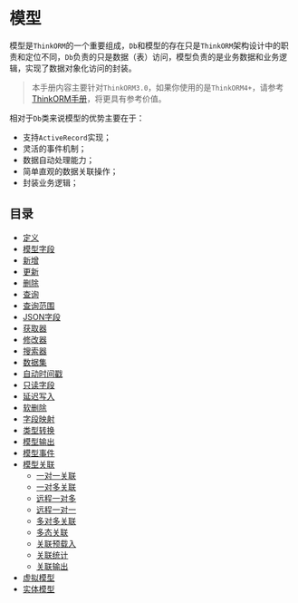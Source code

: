 # 模型

模型是`ThinkORM`的一个重要组成，`Db`和模型的存在只是`ThinkORM`架构设计中的职责和定位不同，`Db`负责的只是数据（表）访问，模型负责的是业务数据和业务逻辑，实现了数据对象化访问的封装。
> 本手册内容主要针对`ThinkORM3.0`，如果你使用的是`ThinkORM4+`，请参考[ThinkORM手册](https://doc.thinkphp.cn/@think-orm/v4_0/default.html)，将更具有参考价值。
  

相对于`Db`类来说模型的优势主要在于：
  * 支持`ActiveRecord`实现；
  * 灵活的事件机制；
  * 数据自动处理能力；
  * 简单直观的数据关联操作；
  * 封装业务逻辑；


## 目录
  * [定义](定义.md)
  * [模型字段](模型字段.md)
  * [新增](新增.md)
  * [更新](更新.md)
  * [删除](删除.md)
  * [查询](查询.md)
  * [查询范围](查询范围.md)
  * [JSON字段](JSON字段.md)
  * [获取器](获取器.md)
  * [修改器](修改器.md)
  * [搜索器](搜索器.md)
  * [数据集](数据集.md)
  * [自动时间戳](自动时间戳.md)
  * [只读字段](只读字段.md)
  * [延迟写入](延迟写入.md)
  * [软删除](软删除.md)
  * [字段映射](字段映射.md)
  * [类型转换](类型转换.md)
  * [模型输出](模型输出.md)
  * [模型事件](模型事件.md)
  * [模型关联](模型关联.md)
    * [一对一关联](一对一关联.md)
    * [一对多关联](一对多关联.md)
    * [远程一对多](远程一对多.md)
    * [远程一对一](远程一对一.md)
    * [多对多关联](多对多关联.md)
    * [多态关联](多态关联.md)
    * [关联预载入](关联预载入.md)
    * [关联统计](关联统计.md)
    * [关联输出](关联输出.md)
  * [虚拟模型](虚拟模型.md)
  * [实体模型](实体模型.md)


